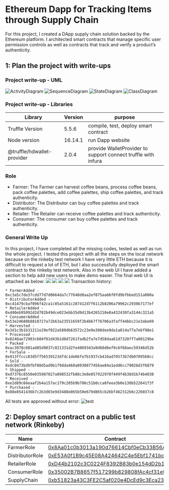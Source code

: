 # Ethereum Dapp for Tracking Items through Supply Chain
For this project, I created a DApp supply chain solution backed by the Ethereum platform. I architected smart contracts that manage specific user permission controls as well as contracts that track and verify a product’s authenticity.

## 1: Plan the project with write-ups
### Project write-up - UML
![ActivityDiagram](https://github.com/DoDuy/udacity-blockchain-developer-nanodegree/blob/main/3.%20Project%203%20Ethereum%20Dapp%20for%20Tracking%20Items%20through%20Supply%20Chain/UML/ActivityDiagram.png)
![SequenceDiagram](https://github.com/DoDuy/udacity-blockchain-developer-nanodegree/blob/main/3.%20Project%203%20Ethereum%20Dapp%20for%20Tracking%20Items%20through%20Supply%20Chain/UML/SequenceDiagram.png)
![StateDiagram](https://github.com/DoDuy/udacity-blockchain-developer-nanodegree/blob/main/3.%20Project%203%20Ethereum%20Dapp%20for%20Tracking%20Items%20through%20Supply%20Chain/UML/StateDiagram.png)
![ClassDiagram](https://github.com/DoDuy/udacity-blockchain-developer-nanodegree/blob/main/3.%20Project%203%20Ethereum%20Dapp%20for%20Tracking%20Items%20through%20Supply%20Chain/UML/ClassDiagram.png)

### Project write-up - Libraries
Library|Version|purpose
---|---|---
Truffle Version|5.5.6|compile, test, deploy smart contract
Node version|16.14.1|run Dapp website
@truffle/hdwallet-provider|2.0.4|provide WalletProvider to support connect truffle with infura
### Role
- Farmer: The Farmer can harvest coffee beans, process coffee beans, pack coffee palettes, add coffee palettes, ship coffee palettes, and track authenticity.
- Distributor: The Distributor can buy coffee palettes and track authenticity.
- Retailer: The Retailer can receive coffee palettes and track authenticity.
- Consumer: The consumer can buy coffee palettes and track authenticity.
### General Write Up
In this project, I have completed all the missing codes, tested as well as run the whole project.
I tested this project with all the steps on the local network because on the rinkeby test network I have very little ETH because it is difficult to request a lot of ETH, but I also successfully deployed the smart contract to the rinkeby test network.
Also in the web UI I have added a section to help add new users to make demo easier.
The final web UI is attached as below:
![](https://github.com/DoDuy/udacity-blockchain-developer-nanodegree/blob/main/3.%20Project%203%20Ethereum%20Dapp%20for%20Tracking%20Items%20through%20Supply%20Chain/images/UI1.jpeg)
![](https://github.com/DoDuy/udacity-blockchain-developer-nanodegree/blob/main/3.%20Project%203%20Ethereum%20Dapp%20for%20Tracking%20Items%20through%20Supply%20Chain/images/UI2.jpeg)
![](https://github.com/DoDuy/udacity-blockchain-developer-nanodegree/blob/main/3.%20Project%203%20Ethereum%20Dapp%20for%20Tracking%20Items%20through%20Supply%20Chain/images/UI3.jpeg)
![](https://github.com/DoDuy/udacity-blockchain-developer-nanodegree/blob/main/3.%20Project%203%20Ethereum%20Dapp%20for%20Tracking%20Items%20through%20Supply%20Chain/images/UI4.jpeg)
Transaction history:
```
* FarmerAdded - 0xc3a5c7de37cdd77d7d0664da7c77648d8aa2ef075aa66f0fd9bfbbed151a000a
* DistributorAdded - 0xc41479cbaf096f42ca1c85a5161c287412d7f6112b8206a79962c2930b7177ef
* RetailerAdded - 0xd40eb95092d2d782b49dce023ebb35d9d13b4265210e0a432430fa3144c321a5
* ConsumerAdded - 0x53e24680b8818727a72b63a23551659f2b4b67f76706a3faff44bbc21e3abe69
* Harvested - 0x3d1c3b1b31211e29ef022a580db63572c23e9e308dee9da1a014a77a7ebf98e1
* Processed - 0x8248ae72903c604f01d4361d8d7261fadb2fa7e7d58daa61d7328ff7a00129be
* Packed - 0xac3978c601ad85d9037c021331d2fe4069343a9d68d6ef9c6f68aec59346d52b
* ForSale - 0x913ffccc83d5ff56539123dfdc1de66fe7b1937cb416ad70573b7db0709568cc
* Sold - 0xdc0473bd9fbf80d5ad9b1f9dda468a0930877456ae84a1edd6cc79026d3f6879
* Shipped - 0xd7376c8550e035987027a898532fb88c3e8e857922978f449f4b38d1b74b4038
* Received - 0xe2d89c66eaaf2b4a157ac179c205b9b706c51b0cca8feea3b0e130b522641f3f
* Purchased - 0x88e8541436b7c2b3d03e9d3488e065b50e679d865cb26bf462312b6c226037c8
```

All tests are approved without error:
![test](https://github.com/DoDuy/udacity-blockchain-developer-nanodegree/blob/main/3.%20Project%203%20Ethereum%20Dapp%20for%20Tracking%20Items%20through%20Supply%20Chain/images/test.png)

 ## 2: Deploy smart contract on a public test network (Rinkeby)
Name|Contract|Transaction
---|---|---
FarmerRole|[0x8Aa01c0b3013a190d76614Cbf0eCb33B56AF91FC](https://rinkeby.etherscan.io/address/0x8Aa01c0b3013a190d76614Cbf0eCb33B56AF91FC)|[0x14041f8fd8ede84fdde4726ddab2f9a3989906fe2ba30df0f598fd007648e2ad](https://rinkeby.etherscan.io/tx/0x14041f8fd8ede84fdde4726ddab2f9a3989906fe2ba30df0f598fd007648e2ad)
DistributorRole|[0xE53A0f1B9c45E08A424642C4e5Ebf1741bc3093e](https://rinkeby.etherscan.io/address/0xE53A0f1B9c45E08A424642C4e5Ebf1741bc3093e)|[0xd98a5e06a10943e618eafe4adeea99e63e30ba863fac2c9fec9ca035b3e896e2](https://rinkeby.etherscan.io/tx/0xd98a5e06a10943e618eafe4adeea99e63e30ba863fac2c9fec9ca035b3e896e2)
RetailerRole|[0xD44b2102c3C0224F8392B83b0e154dD2b1fa33A9](https://rinkeby.etherscan.io/address/0xD44b2102c3C0224F8392B83b0e154dD2b1fa33A9)|[0x5cac0609ac0da7828d3a936a2398161f3e72766fb0c2748177d9495c1e631706](https://rinkeby.etherscan.io/tx/0x5cac0609ac0da7828d3a936a2398161f3e72766fb0c2748177d9495c1e631706)
ConsumerRole|[0x35002B7B8657f517299b829808fAc4cf31efED37](https://rinkeby.etherscan.io/address/0x35002B7B8657f517299b829808fAc4cf31efED37)|[0x450197a609a44138673a92454c8ffae29b8f4c6bde9f871fce87d8f6f28c5683](https://rinkeby.etherscan.io/tx/0x450197a609a44138673a92454c8ffae29b8f4c6bde9f871fce87d8f6f28c5683)
SupplyChain|[0xb51823a43C3FE2C5af020e4DcEd9c3Eca2347E02](https://rinkeby.etherscan.io/address/0xb51823a43C3FE2C5af020e4DcEd9c3Eca2347E02)|[0xf0987b983cc091f8ebb5af718abad0924679c34e7656a4d0aa4f3e55e710c2c6](https://rinkeby.etherscan.io/tx/0xf0987b983cc091f8ebb5af718abad0924679c34e7656a4d0aa4f3e55e710c2c6)

